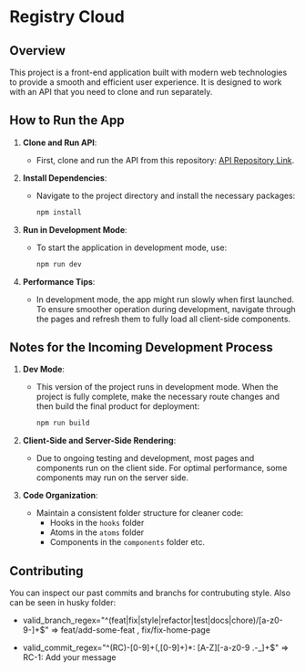 # Registry Cloud

## Overview

This project is a front-end application built with modern web technologies to provide a smooth and efficient user experience. It is designed to work with an API that you need to clone and run separately.

## How to Run the App

1. **Clone and Run API**:
   - First, clone and run the API from this repository: [API Repository Link](https://github.com/blurlander/RegistryCloud_api).
   
2. **Install Dependencies**:
   - Navigate to the project directory and install the necessary packages:
     ```bash
     npm install
     ```

3. **Run in Development Mode**:
   - To start the application in development mode, use:
     ```bash
     npm run dev
     ```

4. **Performance Tips**:
   - In development mode, the app might run slowly when first launched. To ensure smoother operation during development, navigate through the pages and refresh them to fully load all client-side components.


## Notes for the Incoming Development Process



1. **Dev Mode**:
   - This version of the project runs in development mode. When the project is fully complete, make the necessary route changes and then build the final product for deployment:
     ```bash
     npm run build
     ```

2. **Client-Side and Server-Side Rendering**:
   - Due to ongoing testing and development, most pages and components run on the client side. For optimal performance, some components may run on the server side.


3. **Code Organization**:
   - Maintain a consistent folder structure for cleaner code:
     - Hooks in the `hooks` folder
     - Atoms in the `atoms` folder
     - Components in the `components` folder etc.

## Contributing

  You can inspect our past commits and branchs for contrubuting style. Also can be seen in husky folder:

  - valid_branch_regex="^(feat|fix|style|refactor|test|docs|chore)\/[a-z0-9-]+$" => feat/add-some-feat , fix/fix-home-page

  - valid_commit_regex="^(RC)-[0-9]+(,[0-9]+)*: [A-Z][-a-z0-9 \.-_]+$" => RC-1: Add your message


